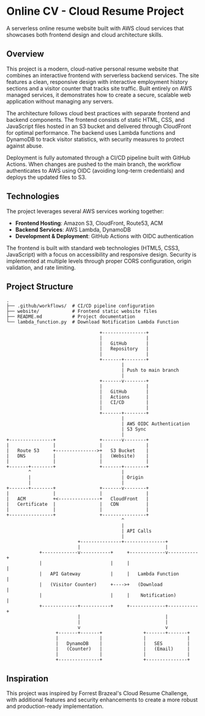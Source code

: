 # Online CV - Cloud Resume Project

A serverless online resume website built with AWS cloud services that showcases both frontend design and cloud architecture skills.

## Overview

This project is a modern, cloud-native personal resume website that combines an interactive frontend with serverless backend services. The site features a clean, responsive design with interactive employment history sections and a visitor counter that tracks site traffic. Built entirely on AWS managed services, it demonstrates how to create a secure, scalable web application without managing any servers.

The architecture follows cloud best practices with separate frontend and backend components. The frontend consists of static HTML, CSS, and JavaScript files hosted in an S3 bucket and delivered through CloudFront for optimal performance. The backend uses Lambda functions and DynamoDB to track visitor statistics, with security measures to protect against abuse.

Deployment is fully automated through a CI/CD pipeline built with GitHub Actions. When changes are pushed to the main branch, the workflow authenticates to AWS using OIDC (avoiding long-term credentials) and deploys the updated files to S3.

## Technologies

The project leverages several AWS services working together:

- **Frontend Hosting**: Amazon S3, CloudFront, Route53, ACM
- **Backend Services**: AWS Lambda, DynamoDB
- **Development & Deployment**: GitHub Actions with OIDC authentication

The frontend is built with standard web technologies (HTML5, CSS3, JavaScript) with a focus on accessibility and responsive design. Security is implemented at multiple levels through proper CORS configuration, origin validation, and rate limiting.

## Project Structure

```
.
├── .github/workflows/  # CI/CD pipeline configuration
├── website/            # Frontend static website files
├── README.md           # Project documentation
└── lambda_function.py  # Download Notification Lambda Function
```

```
                                  +----------------+
                                  |                |
                                  |   GitHub       |
                                  |   Repository   |
                                  |                |
                                  +-------+--------+
                                          |
                                          | Push to main branch
                                          |
                                  +-------v--------+
                                  |                |
                                  |   GitHub       |
                                  |   Actions      |
                                  |   CI/CD        |
                                  |                |
                                  +-------+--------+
                                          |
                                          | AWS OIDC Authentication
                                          | S3 Sync
                                          |
+----------------+                +-------v--------+
|                |                |                |
|   Route 53     +--------------->+   S3 Bucket    |
|   DNS          |                |   (Website)    |
|                |                |                |
+-------+--------+                +-------+--------+
        ^                                 |
        |                                 | Origin
        |                                 |
+-------+--------+                +-------v--------+
|                |                |                |
|   ACM          +<---------------+   CloudFront   |
|   Certificate  |                |   CDN          |
|                |                |                |
+----------------+                +----------------+
                                          ^
                                          |
                                          | API Calls
                                          |
                          +---------------+---------------+
                          |                               |
            +-------------v-----------+     +-------------v-----------+
            |                         |     |                         |
            |   API Gateway           |     |   Lambda Function       |
            |   (Visitor Counter)     +---->+   (Download             |
            |                         |     |    Notification)        |
            +-------------+-----------+     +-------------+-----------+
                          |                               |
                          |                               |
                          v                               v
                  +-------+-------+               +-------+-------+
                  |               |               |               |
                  |   DynamoDB    |               |   SES         |
                  |   (Counter)   |               |   (Email)     |
                  |               |               |               |
                  +---------------+               +---------------+
```

## Inspiration

This project was inspired by Forrest Brazeal's Cloud Resume Challenge, with additional features and security enhancements to create a more robust and production-ready implementation.
